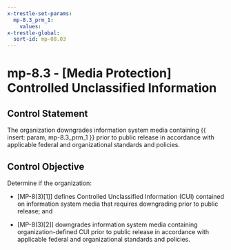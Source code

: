 ```yaml
---
x-trestle-set-params:
  mp-8.3_prm_1:
    values:
x-trestle-global:
  sort-id: mp-08.03
---
```


# mp-8.3 - \[Media Protection\] Controlled Unclassified Information

## Control Statement

The organization downgrades information system media containing {{ insert: param, mp-8.3_prm_1 }} prior to public release in accordance with applicable federal and organizational standards and policies.

## Control Objective

Determine if the organization:

- \[MP-8(3)[1]\] defines Controlled Unclassified Information (CUI) contained on information system media that requires downgrading prior to public release; and

- \[MP-8(3)[2]\] downgrades information system media containing organization-defined CUI prior to public release in accordance with applicable federal and organizational standards and policies.
